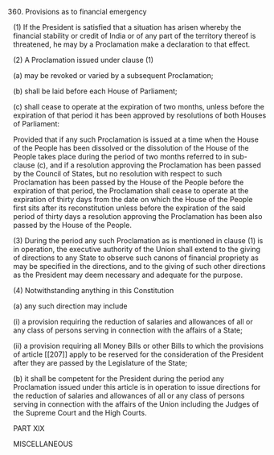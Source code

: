 360. Provisions as to financial emergency

(1) If the President is satisfied that a situation has arisen whereby the financial stability or credit of India or of any part of the territory thereof is threatened, he may by a Proclamation make a declaration to that effect.

(2) A Proclamation issued under clause (1)

(a) may be revoked or varied by a subsequent Proclamation;

(b) shall be laid before each House of Parliament;

(c) shall cease to operate at the expiration of two months, unless before the expiration of that period it has been approved by resolutions of both Houses of Parliament:

Provided that if any such Proclamation is issued at a time when the House of the People has been dissolved or the dissolution of the House of the People takes place during the period of two months referred to in sub-clause (c), and if a resolution approving the Proclamation has been passed by the Council of States, but no resolution with respect to such Proclamation has been passed by the House of the People before the expiration of that period, the Proclamation shall cease to operate at the expiration of thirty days from the date on which the House of the People first sits after its reconstitution unless before the expiration of the said period of thirty days a resolution approving the Proclamation has been also passed by the House of the People.

(3) During the period any such Proclamation as is mentioned in clause (1) is in operation, the executive authority of the Union shall extend to the giving of directions to any State to observe such canons of financial propriety as may be specified in the directions, and to the giving of such other directions as the President may deem necessary and adequate for the purpose.

(4) Notwithstanding anything in this Constitution

(a) any such direction may include

(i) a provision requiring the reduction of salaries and allowances of all or any class of persons serving in connection with the affairs of a State;

(ii) a provision requiring all Money Bills or other Bills to which the provisions of article [[207]]  apply to be reserved for the consideration of the President after they are passed by the Legislature of the State;

(b) it shall be competent for the President during the period any Proclamation issued under this article is in operation to issue directions for the reduction of salaries and allowances of all or any class of persons serving in connection with the affairs of the Union including the Judges of the Supreme Court and the High Courts.

PART XIX

MISCELLANEOUS

 

